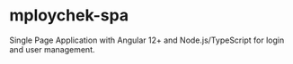 # mploychek-spa
Single Page Application with Angular 12+ and Node.js/TypeScript for login and user management.
